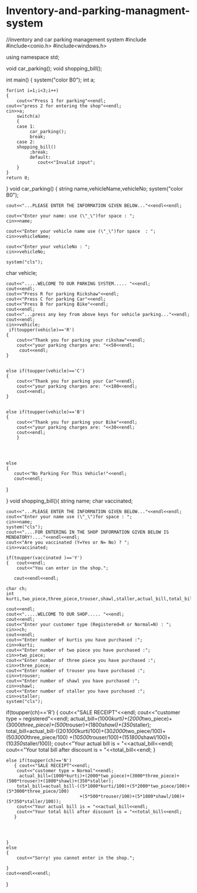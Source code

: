 # Inventory-and-parking-managment-system
//inventory and car parking management system
#include<iostream>
#include<conio.h>
#include<windows.h>

using namespace std;

void car_parking();
void shopping_bill();

int main()
{
	system("color B0");
	int a;
	
	for(int i=1;i<3;i++)
	{
		cout<<"Press 1 for parking"<<endl;
	cout<<"press 2 for entering the shop"<<endl;
	cin>>a;
		switch(a)
		{
		case 1:
			 car_parking();
			 break;	
		case 2:
		shopping_bill()
			 ;break;
			 default:
			 	cout<<"Invalid input";
		}
	}
	return 0;
}
void car_parking()
{
			string name,vehicleName,vehicleNo;
    system("color B0");
    
    cout<<"...PLEASE ENTER THE INFORMATION GIVEN BELOW..."<<endl<<endl;

   	cout<<"Enter your name: use (\"_\")for space : ";
	cin>>name;

	cout<<"Enter your vehicle name use (\"_\")for space  : ";
	cin>>vehicleName;

	cout<<"Enter your vehicleNo : ";
	cin>>vehicleNo;

	system("cls");
char vehicle;

	cout<<".....WELCOME TO OUR PARKING SYSTEM..... "<<endl;
	cout<<endl;
	cout<<"Press R for parking Rickshaw"<<endl;
	cout<<"Press C for parking Car"<<endl;
	cout<<"Press B for parking Bike"<<endl;
	cout<<endl;
	cout<<"...press any key from above keys for vehicle parking..."<<endl;
	cout<<endl;
    cin>>vehicle;
	 if(toupper(vehicle)=='R')
	{
		cout<<"Thank you for parking your rikshaw"<<endl;
		cout<<"your parking charges are: "<<50<<endl;
         cout<<endl;
	}


	else if(toupper(vehicle)=='C')
	{
        cout<<"Thank you for parking your Car"<<endl;
		cout<<"your parking charges are: "<<100<<endl;
        cout<<endl;
	}
	

	else if(toupper(vehicle)=='B')
	{
		cout<<"Thank you for parking your Bike"<<endl;
		cout<<"your parking charges are: "<<30<<endl;
		cout<<endl;
		}
		
		


	else
	{
       cout<<"No Parking For This Vehicle!"<<endl;
       cout<<endl;
   }


}
void shopping_bill(){
		string name;
		char vaccinated;
    
    
    cout<<"...PLEASE ENTER THE INFORMATION GIVEN BELOW..."<<endl<<endl;
   	cout<<"Enter your name use (\"_\")for space : ";
	cin>>name;
    system("cls");
    cout<<"....FOR ENTERING IN THE SHOP INFORMATION GIVEN BELOW IS MENDATORY!...."<<endl<<endl;
	cout<<"Are you vaccinated (Y=Yes or N= No) ? ";
	cin>>vaccinated;

	if(toupper(vaccinated )=='Y')
	{   cout<<endl;
		cout<<"You can enter in the shop.";

       cout<<endl<<endl;

	char ch;
    int kurti,two_piece,three_piece,trouser,shawl,staller,actual_bill,total_bill;

    cout<<endl;
    cout<<".....WELCOME TO OUR SHOP..... "<<endl;
    cout<<endl;
    cout<<"Enter your customer type (Registered=R or Normal=N) : ";
    cin>>ch;
    cout<<endl;
    cout<<"Enter number of kurtis you have purchased :";
    cin>>kurti;
    cout<<"Enter number of two piece you have purchased :";
    cin>>two_piece;
    cout<<"Enter number of three piece you have purchased :";
    cin>>three_piece;
    cout<<"Enter number of trouser you have purchased :";
    cin>>trouser;
    cout<<"Enter number of shawl you have purchased :";
    cin>>shawl;
    cout<<"Enter number of staller you have purchased :";
    cin>>staller;
    system("cls");

   if(toupper(ch)=='R')
    {   cout<<"SALE RECEIPT"<<endl;
        cout<<"customer type = registered"<<endl;
        actual_bill=(1000*kurti)+(2000*two_piece)+(3000*three_piece)+(500*trouser)+(1800*shawl)+(350*staller);
        total_bill=actual_bill-((20*1000*kurti/100)+(30*2000*two_piece/100)+(50*3000*three_piece/100)
                                +(10*500*trouser/100)+(15*1800*shawl/100)+(10*350*staller/100));
        cout<<"Your actual bill is = "<<actual_bill<<endl;
        cout<<"Your total bill after discount is = "<<total_bill<<endl;
    }

    else if(toupper(ch)=='N')
       { cout<<"SALE RECEIPT"<<endl;
        cout<<"customer type = Normal"<<endl;
         actual_bill=(1000*kurti)+(2000*two_piece)+(3000*three_piece)+(500*trouser)+(1800*shawl)+(350*staller);
        total_bill=actual_bill-((5*1000*kurti/100)+(5*2000*two_piece/100)+(5*3000*three_piece/100)
                                +(5*500*trouser/100)+(5*1800*shawl/100)+(5*350*staller/100));
        cout<<"Your actual bill is = "<<actual_bill<<endl;
        cout<<"Your total bill after discount is = "<<total_bill<<endl;
       }




	}
	else
	{
		cout<<"Sorry! you cannot enter in the shop.";

	}
	cout<<endl<<endl;
}
